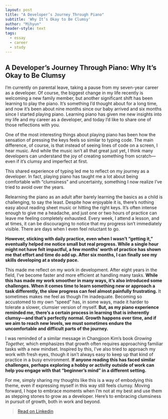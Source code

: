 ```yaml
---
layout: post
title: "A Developer’s Journey Through Piano"
subtitle: 'Why It’s Okay to Be Clumsy'
author: "Mihyun"
header-style: text
tags:
  - essay
  - career
  - study
---
```



## A Developer’s Journey Through Piano: Why It’s Okay to Be Clumsy

I’m currently on parental leave, taking a pause from my seven-year career as a developer. Of course, the biggest change in my life recently is welcoming a new family member, but another significant shift has been learning to play the piano. It’s something I’d thought about for a long time, and now it’s been about nine months since our baby arrived and six months since I started playing piano. Learning piano has given me new insights into my life and my career as a developer, and today I’d like to share one of those reflections with you.

One of the most interesting things about playing piano has been how the sensation of pressing the keys feels so similar to typing code. The main difference, of course, is that instead of seeing lines of code on a screen, I hear music. And while the music isn’t all that great just yet, I think many developers can understand the joy of creating something from scratch—even if it’s clumsy and imperfect at first.

This shared experience of typing led me to reflect on my journey as a developer. In fact, playing piano has taught me a lot about being comfortable with “clumsiness” and uncertainty, something I now realize I’ve tried to avoid over the years.

Relearning the piano as an adult after barely learning the basics as a child is challenging, to say the least. Despite how enjoyable it is, there’s nothing easy about reading sheet music or hitting the right keys. It’s often intense enough to give me a headache, and just one or two hours of practice can leave me feeling completely exhausted. Every week, I attend a lesson, and at times, it can be discouraging to notice that my progress isn’t immediately visible. There are days when I even feel reluctant to go.

**However, sticking with daily practice, even when I wasn’t “getting it,” eventually helped me notice small but real progress. While a single hour might not have felt impactful, a few months’ worth of practice has shown me that effort and time do add up. After six months, I can finally see my skills developing at a steady pace.**

This made me reflect on my work in development. After eight years in the field, I’ve become faster and more efficient at handling many tasks. **While this has made my work smoother in many ways, it’s also introduced some challenges. When it comes time to learn something new or approach a task differently, the slow progress can feel almost painfully frustrating.** It sometimes makes me feel as though I’m inadequate. Becoming so accustomed to my own “speed” has, in some ways, made it harder to tolerate a slower, clumsier version of myself. **But, as my piano experience reminded me, there’s a certain process in learning that is inherently clumsy—and that’s perfectly normal. Growth happens over time, and if we aim to reach new levels, we must sometimes endure the uncomfortable and difficult parts of the journey.**

I was reminded of a similar message in Changjoon Kim’s book *Growing Together,* which emphasizes that growth often requires approaching familiar tasks with a new mindset. Inspired by this, I’ve also tried to approach my work with fresh eyes, though it isn’t always easy to keep up that kind of practice in a busy environment. **If anyone reading this has faced similar challenges, perhaps exploring a hobby or activity outside of work can help you engage with that “beginner’s mind” in a different setting.**

For me, simply sharing my thoughts like this is a way of embodying this theme, even if expressing myself in this way still feels clumsy. Moving forward, I hope to embrace moments when I’m not at my best and use them as stepping stones to grow as a developer. Here’s to embracing clumsiness in pursuit of growth, both in work and beyond.

> [Read on Linkedin](https://www.linkedin.com/posts/mihyun-lee_%EC%98%A4%EB%8A%98-pycon%EC%97%90-%EB%8B%A4%EB%85%80%EC%99%94%EC%8A%B5%EB%8B%88%EB%8B%A4-%EB%9D%BC%EC%9D%B4%ED%8A%B8%EB%8B%9D-%ED%86%A0%ED%81%AC%EB%A5%BC-%EB%8A%98-%EC%9E%AC%EB%AF%B8%EC%9E%88%EA%B2%8C-%EB%93%A4%EC%97%88%EB%8A%94%EB%8D%B0-%EC%9D%B4%EB%B2%88%EC%97%90%EB%8A%94-activity-7255967073384714240-rReR)
